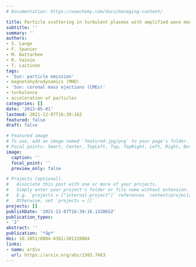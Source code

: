 ```yaml
---
# Documentation: https://wowchemy.com/docs/managing-content/

title: Particle scattering in turbulent plasmas with amplified wave modes
subtitle: ''
summary: ''
authors:
- S. Lange
- F. Spanier
- M. Battarbee
- R. Vainio
- T. Laitinen
tags:
- 'Sun: particle emission'
- magnetohydrodynamics (MHD)
- 'Sun: coronal mass ejections (CMEs)'
- turbulence
- acceleration of particles
categories: []
date: '2013-05-01'
lastmod: 2021-12-07T16:39:16Z
featured: false
draft: false

# Featured image
# To use, add an image named `featured.jpg/png` to your page's folder.
# Focal points: Smart, Center, TopLeft, Top, TopRight, Left, Right, BottomLeft, Bottom, BottomRight.
image:
  caption: ''
  focal_point: ''
  preview_only: false

# Projects (optional).
#   Associate this post with one or more of your projects.
#   Simply enter your project's folder or file name without extension.
#   E.g. `projects = ["internal-project"]` references `content/project/deep-learning/index.md`.
#   Otherwise, set `projects = []`.
projects: []
publishDate: '2021-12-07T16:39:16.132065Z'
publication_types:
- '2'
abstract: ''
publication: '*åp*'
doi: 10.1051/0004-6361/201220804
links:
- name: arXiv
  url: https://arxiv.org/abs/1303.7463
---
```

